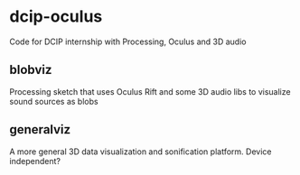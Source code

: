 # dcip-oculus
Code for DCIP internship with Processing, Oculus and 3D audio

## blobviz

Processing sketch that uses Oculus Rift and some 3D audio libs to visualize sound sources as blobs

## generalviz

A more general 3D data visualization and sonification platform. Device independent?
